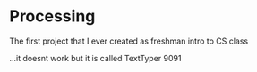 # Processing



The first project that I ever created as freshman intro to CS class

...it doesnt work but it is called TextTyper 9091
